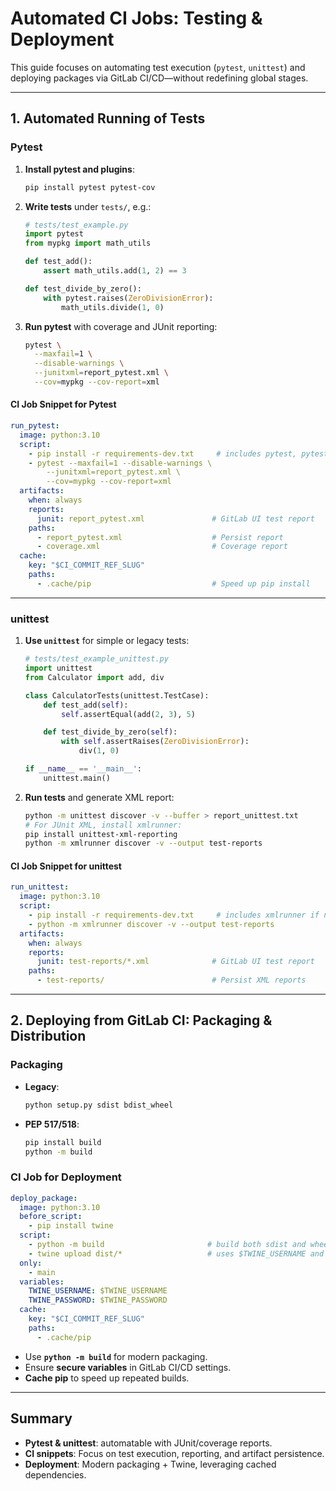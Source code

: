 # Automated CI Jobs: Testing & Deployment

This guide focuses on automating test execution (`pytest`, `unittest`) and deploying packages via GitLab CI/CD—without redefining global stages.

---

## 1. Automated Running of Tests

### Pytest

1. **Install pytest and plugins**:
   ```bash
   pip install pytest pytest-cov
   ```
2. **Write tests** under `tests/`, e.g.:
   ```python
   # tests/test_example.py
   import pytest
   from mypkg import math_utils

   def test_add():
       assert math_utils.add(1, 2) == 3

   def test_divide_by_zero():
       with pytest.raises(ZeroDivisionError):
           math_utils.divide(1, 0)
   ```
3. **Run pytest** with coverage and JUnit reporting:
   ```bash
   pytest \
     --maxfail=1 \
     --disable-warnings \
     --junitxml=report_pytest.xml \
     --cov=mypkg --cov-report=xml
   ```

#### CI Job Snippet for Pytest

```yaml
run_pytest:
  image: python:3.10
  script:
    - pip install -r requirements-dev.txt     # includes pytest, pytest-cov
    - pytest --maxfail=1 --disable-warnings \
        --junitxml=report_pytest.xml \
        --cov=mypkg --cov-report=xml
  artifacts:
    when: always
    reports:
      junit: report_pytest.xml               # GitLab UI test report
    paths:
      - report_pytest.xml                    # Persist report
      - coverage.xml                         # Coverage report
  cache:
    key: "$CI_COMMIT_REF_SLUG"
    paths:
      - .cache/pip                           # Speed up pip install
```

---

### unittest

1. **Use `unittest`** for simple or legacy tests:
   ```python
   # tests/test_example_unittest.py
   import unittest
   from Calculator import add, div

   class CalculatorTests(unittest.TestCase):
       def test_add(self):
           self.assertEqual(add(2, 3), 5)

       def test_divide_by_zero(self):
           with self.assertRaises(ZeroDivisionError):
               div(1, 0)

   if __name__ == '__main__':
       unittest.main()
   ```
2. **Run tests** and generate XML report:
   ```bash
   python -m unittest discover -v --buffer > report_unittest.txt
   # For JUnit XML, install xmlrunner:
   pip install unittest-xml-reporting
   python -m xmlrunner discover -v --output test-reports
   ```

#### CI Job Snippet for unittest

```yaml
run_unittest:
  image: python:3.10
  script:
    - pip install -r requirements-dev.txt     # includes xmlrunner if needed
    - python -m xmlrunner discover -v --output test-reports
  artifacts:
    when: always
    reports:
      junit: test-reports/*.xml              # GitLab UI test report
    paths:
      - test-reports/                        # Persist XML reports
```

---

## 2. Deploying from GitLab CI: Packaging & Distribution

### Packaging

- **Legacy**:  
  ```bash
  python setup.py sdist bdist_wheel
  ```
- **PEP 517/518**:  
  ```bash
  pip install build
  python -m build
  ```

### CI Job for Deployment

```yaml
deploy_package:
  image: python:3.10
  before_script:
    - pip install twine
  script:
    - python -m build                       # build both sdist and wheel
    - twine upload dist/*                   # uses $TWINE_USERNAME and $TWINE_PASSWORD
  only:
    - main
  variables:
    TWINE_USERNAME: $TWINE_USERNAME
    TWINE_PASSWORD: $TWINE_PASSWORD
  cache:
    key: "$CI_COMMIT_REF_SLUG"
    paths:
      - .cache/pip
```

- Use **`python -m build`** for modern packaging.
- Ensure **secure variables** in GitLab CI/CD settings.
- **Cache pip** to speed up repeated builds.

---

## Summary

- **Pytest & unittest**: automatable with JUnit/coverage reports.
- **CI snippets**: Focus on test execution, reporting, and artifact persistence.
- **Deployment**: Modern packaging + Twine, leveraging cached dependencies.

